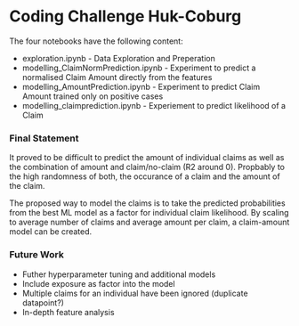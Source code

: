 # Coding Challenge Huk-Coburg

The four notebooks have the following content:
*  exploration.ipynb - Data Exploration and Preperation
*  modelling_ClaimNormPrediction.ipynb - Experiment to predict a normalised Claim Amount directly from the features
*  modelling_AmountPrediction.ipynb - Experiment to predict Claim Amount trained only on positive cases
*  modelling_claimprediction.ipynb - Experiement to predict likelihood of a Claim

### Final Statement

It proved to be difficult to predict the amount of individual claims as well as the combination of amount and claim/no-claim (R2 around 0). Propbably to the high randomness of both, the occurance of a claim and the amount of the claim.

The proposed way to model the claims is to take the predicted probabilities from the best ML model as a factor for individual claim likelihood. By scaling to average number of claims and average amount per claim, a claim-amount model can be created.


### Future Work

* Futher hyperparameter tuning and additional models
* Include exposure as factor into the model
* Multiple claims for an individual have been ignored (duplicate datapoint?)
* In-depth feature analysis

